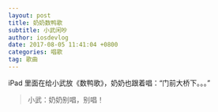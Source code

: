 ```yaml
---
layout: post
title: 奶奶数鸭歌
subtitle: 小武闲吵
author: iosdevlog
date: 2017-08-05 11:41:04 +0800
categories: 唱歌
tag: 歌曲
---
```


iPad 里面在给小武放《数鸭歌》，奶奶也跟着唱：“门前大桥下。。。”

> 小武：奶奶别唱，别唱！
